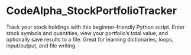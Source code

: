 # CodeAlpha_StockPortfolioTracker
Track your stock holdings with this beginner-friendly Python script. Enter stock symbols and quantities, view your portfolio’s total value, and optionally save results to a file. Great for learning dictionaries, loops, input/output, and file writing.
